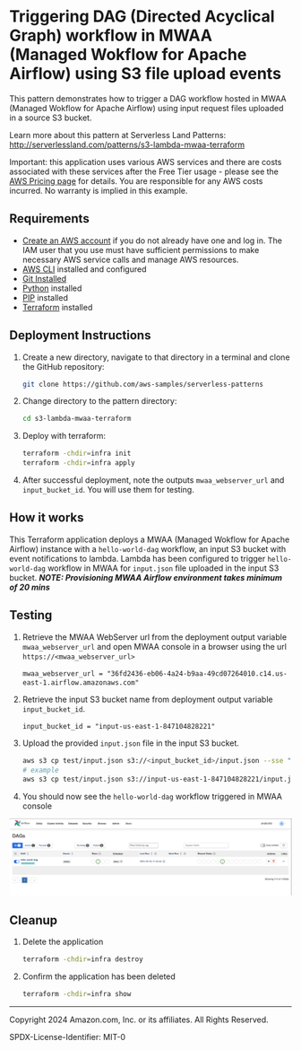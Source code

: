 # Triggering DAG (Directed Acyclical Graph) workflow in MWAA (Managed Wokflow for Apache Airflow) using S3 file upload events

This pattern demonstrates how to trigger a DAG workflow hosted in MWAA (Managed Wokflow for Apache Airflow) using input request files uploaded in a source S3 bucket.

Learn more about this pattern at Serverless Land Patterns: http://serverlessland.com/patterns/s3-lambda-mwaa-terraform

Important: this application uses various AWS services and there are costs associated with these services after the Free Tier usage - please see the [AWS Pricing page](https://aws.amazon.com/pricing/) for details. You are responsible for any AWS costs incurred. No warranty is implied in this example.

## Requirements

* [Create an AWS account](https://portal.aws.amazon.com/gp/aws/developer/registration/index.html) if you do not already have one and log in. The IAM user that you use must have sufficient permissions to make necessary AWS service calls and manage AWS resources.
* [AWS CLI](https://docs.aws.amazon.com/cli/latest/userguide/install-cliv2.html) installed and configured
* [Git Installed](https://git-scm.com/book/en/v2/Getting-Started-Installing-Git)
* [Python](https://www.python.org/downloads/) installed
* [PIP](https://pip.pypa.io/en/stable/installation/) installed
* [Terraform](https://developer.hashicorp.com/terraform/tutorials/aws-get-started/install-cli) installed

## Deployment Instructions

1. Create a new directory, navigate to that directory in a terminal and clone the GitHub repository:
    ```bash 
    git clone https://github.com/aws-samples/serverless-patterns
    ```
2. Change directory to the pattern directory:
    ```bash
    cd s3-lambda-mwaa-terraform
    ```
3. Deploy with terraform:
    ```bash
    terraform -chdir=infra init
    terraform -chdir=infra apply
    ```
4. After successful deployment, note the outputs `mwaa_webserver_url` and `input_bucket_id`. You will use them for testing.

## How it works

This Terraform application deploys a MWAA (Managed Wokflow for Apache Airflow) instance with a `hello-world-dag` workflow, an input S3 bucket with event notifications to lambda. Lambda has been configured to trigger `hello-world-dag` workflow in MWAA for `input.json` file uploaded in the input S3 bucket.
***NOTE: Provisioning MWAA Airflow environment takes minimum of 20 mins***

## Testing

1. Retrieve the MWAA WebServer url from the deployment output variable `mwaa_webserver_url` and open MWAA console in a browser using the url `https://<mwaa_webserver_url>`
    ```
    mwaa_webserver_url = "36fd2436-eb06-4a24-b9aa-49cd07264010.c14.us-east-1.airflow.amazonaws.com"
    ```
2. Retrieve the input S3 bucket name from deployment output variable `input_bucket_id`. 
    ```
    input_bucket_id = "input-us-east-1-847104828221"
    ```
3. Upload the provided `input.json` file in the input S3 bucket.
    ```bash
    aws s3 cp test/input.json s3://<input_bucket_id>/input.json --sse "AES256"
    # example 
    aws s3 cp test/input.json s3://input-us-east-1-847104828221/input.json --sse "AES256"
    ```
4. You should now see the `hello-world-dag` workflow triggered in MWAA console

<img src="./mwaa-console.png" alt="MWAA Web Console">


## Cleanup
 
1. Delete the application
    ```bash
    terraform -chdir=infra destroy
    ```
2. Confirm the application has been deleted
    ```bash
    terraform -chdir=infra show
    ```
----
Copyright 2024 Amazon.com, Inc. or its affiliates. All Rights Reserved.

SPDX-License-Identifier: MIT-0
